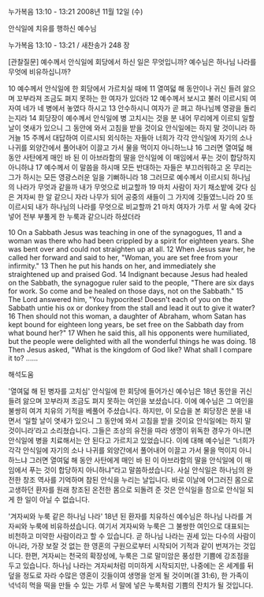 누가복음 13:10 - 13:21 
2008년 11월 12일 (수)

안식일에 치유를 행하신 예수님



누가복음 13:10 - 13:21 / 새찬송가 248 장


[관찰질문]
예수께서 안식일에 회당에서 하신 일은 무엇입니까? 
예수님은 하나님 나라를 무엇에 비유하십니까?

10 예수께서 안식일에 한 회당에서 가르치실 때에 
11 열여덟 해 동안이나 귀신 들려 앓으며 꼬부라져 조금도 펴지 못하는 한 여자가 있더라 
12 예수께서 보시고 불러 이르시되 여자여 네가 네 병에서 놓였다 하시고 
13 안수하시니 여자가 곧 펴고 하나님께 영광을 돌리는지라 
14 회당장이 예수께서 안식일에 병 고치시는 것을 분 내어 무리에게 이르되 일할 날이 엿새가 있으니 그 동안에 와서 고침을 받을 것이요 안식일에는 하지 말 것이니라 하거늘 
15 주께서 대답하여 이르시되 외식하는 자들아 너희가 각각 안식일에 자기의 소나 나귀를 외양간에서 풀어내어 이끌고 가서 물을 먹이지 아니하느냐 
16 그러면 열여덟 해 동안 사탄에게 매인 바 된 이 아브라함의 딸을 안식일에 이 매임에서 푸는 것이 합당하지 아니하냐 
17 예수께서 이 말씀을 하시매 모든 반대하는 자들은 부끄러워하고 온 무리는 그가 하시는 모든 영광스러운 일을 기뻐하니라 
18 그러므로 예수께서 이르시되 하나님의 나라가 무엇과 같을까 내가 무엇으로 비교할까 
19 마치 사람이 자기 채소밭에 갖다 심은 겨자씨 한 알 같으니 자라 나무가 되어 공중의 새들이 그 가지에 깃들였느니라 
20 또 이르시되 내가 하나님의 나라를 무엇으로 비교할까 
21 마치 여자가 가루 서 말 속에 갖다 넣어 전부 부풀게 한 누룩과 같으니라 하셨더라 

10 On a Sabbath Jesus was teaching in one of the synagogues, 
11 and a woman was there who had been crippled by a spirit for eighteen years. She was bent over and could not straighten up at all. 
12 When Jesus saw her, he called her forward and said to her, "Woman, you are set free from your infirmity." 
13 Then he put his hands on her, and immediately she straightened up and praised God. 
14 Indignant because Jesus had healed on the Sabbath, the synagogue ruler said to the people, "There are six days for work. So come and be healed on those days, not on the Sabbath." 
15 The Lord answered him, "You hypocrites! Doesn't each of you on the Sabbath untie his ox or donkey from the stall and lead it out to give it water? 
16 Then should not this woman, a daughter of Abraham, whom Satan has kept bound for eighteen long years, be set free on the Sabbath day from what bound her?" 
17 When he said this, all his opponents were humiliated, but the people were delighted with all the wonderful things he was doing. 
18 Then Jesus asked, "What is the kingdom of God like? What shall I compare it to? 
......

해석도움





'열여덟 해 된 병자를 고치심'
 안식일에 한 회당에 들어가신 예수님은 18년 동안을 귀신 들려 앓으며 꼬부라져 조금도 펴지 못하는 여인을 보셨습니다. 이에 예수님은 그 여인을 불쌍히 여겨 치유의 기적을 베풀어 주셨습니다. 하지만, 이 모습을 본 회당장은 분을 내면서 ‘일할 날이 엿새가 있으니 그 동안에 와서 고침을 받을 것이요 안식일에는 하지 말 것이니라’라고 소리쳤습니다. 그들은 조상의 유전을 따라 생명이 위독한 경우가 아니면 안식일에 병을 치료해서는 안 된다고 가르치고 있었습니다. 이에 대해 예수님은 “너희가 각각 안식일에 자기의 소나 나귀를 외양간에서 풀어내어 이끌고 가서 물을 먹이지 아니하느냐 그러면 열여덟 해 동안 사탄에게 매인 바 된 이 아브라함의 딸을 안식일에 이 매임에서 푸는 것이 합당하지 아니하냐”라고 말씀하셨습니다. 사실 안식일은 하나님의 완전한 창조 역사를 기억하며 참된 안식을 누리는 날입니다. 바로 이날에 어그러진 몸으로 고생하던 환자를 원래 창조된 온전한 몸으로 되돌려 준 것은 안식일을 참으로 안식일 되게 한 일이 아닐 수 없습니다.   

'겨자씨와 누룩 같은 하나님 나라'
 18년 된 환자를 치유하신 예수님은 하나님 나라를 겨자씨와 누룩에 비유하셨습니다. 여기서 겨자씨와 누룩은 그 불쌍한 여인으로 대표되는 비천하고 미약한 사람이라고 할 수 있습니다. 곧 하나님 나라는 권세 있는 다수의 사람이 아니라, 가장 보잘 것 없는 한 영혼의 구원으로부터 시작되어 기적과 같이 번져가는 것입니다. 한편, 겨자씨는 천국의 확장성에, 누룩은 그로 말미암은 풍성한 기쁨에 강조점을 두고 있습니다. 하나님 나라는 겨자씨처럼 미미하게 시작되지만, 나중에는 온 세계를 뒤덮을 정도로 자라 수많은 영혼이 깃들이여 생명을 얻게 될 것이며(겔 31:6), 한 가족이 넉넉히 먹을 떡을 만들 수 있는 가루 서 말에 넣은 누룩처럼 기쁨의 잔치가 될 것입니다.